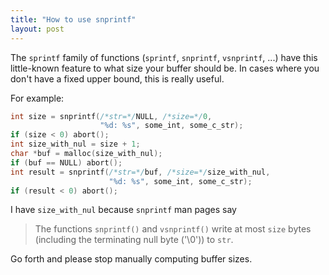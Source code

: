 ```yaml
---
title: "How to use snprintf"
layout: post
---
```


The `sprintf` family of functions (`sprintf`, `snprintf`, `vsnprintf`, ...)
have this little-known feature to what size your buffer should be. In cases
where you don't have a fixed upper bound, this is really useful.

For example:

```c
int size = snprintf(/*str=*/NULL, /*size=*/0,
                    "%d: %s", some_int, some_c_str);
if (size < 0) abort();
int size_with_nul = size + 1;
char *buf = malloc(size_with_nul);
if (buf == NULL) abort();
int result = snprintf(/*str=*/buf, /*size=*/size_with_nul,
                      "%d: %s", some_int, some_c_str);
if (result < 0) abort();
```

I have `size_with_nul` because `snprintf` man pages say

> The functions `snprintf()` and `vsnprintf()` write at most `size` bytes
> (including the terminating null byte ('\0')) to `str`.

Go forth and please stop manually computing buffer sizes.
